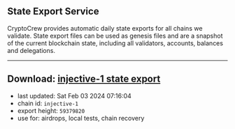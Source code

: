 ## State Export Service
CryptoCrew provides automatic daily state exports for all chains we validate. State export files can be used as genesis files and are a snapshot of the current blockchain state, including all validators, accounts, balances and delegations.

---
**Download: [injective-1 state export](https://dl.ccvalidators.com/SERVICE/injective/injective-1_export_59379820.json)**
---

- last updated: Sat Feb 03 2024 07:16:04
- chain id: `injective-1`
- export height: `59379820`
- use for: airdrops, local tests, chain recovery
